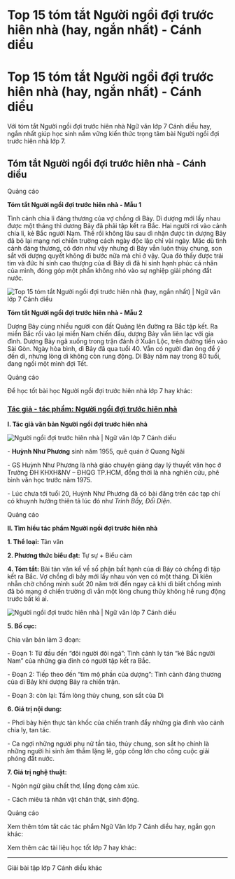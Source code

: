 # Top 15 tóm tắt Người ngồi đợi trước hiên nhà (hay, ngắn nhất) - Cánh diều

# Top 15 tóm tắt Người ngồi đợi trước hiên nhà (hay, ngắn nhất) - Cánh diều

Với tóm tắt Người ngồi đợi trước hiên nhà Ngữ văn lớp 7 Cánh diều hay, ngắn nhất giúp học sinh nắm vững kiến thức trọng tâm bài Người ngồi đợi trước hiên nhà lớp 7.

## Tóm tắt Người ngồi đợi trước hiên nhà - Cánh diều

Quảng cáo

**Tóm tắt Người ngồi đợi trước hiên nhà - Mẫu 1**

Tình cảnh chia li đáng thương của vợ chồng dì Bảy. Dì dượng mới lấy nhau được một tháng thì dương Bảy đã phải tập kết ra Bắc. Hai người rơi vào cảnh chia li, kẻ Bắc người Nam. Thế rồi không lâu sau dì nhận được tin dượng Bảy đã bỏ lại mạng nơi chiến trường cách ngày độc lập chỉ vài ngày. Mặc dù tình cảnh đáng thương, cô đơn như vậy nhưng dì Bảy vẫn luôn thủy chung, son sắt với dượng quyết không đi bước nữa mà chỉ ở vậy. Qua đó thấy được trái tim và đức hi sinh cao thượng của dì Bảy dì đã hi sinh hạnh phúc cá nhân của mình, đóng góp một phần không nhỏ vào sự nghiệp giải phóng đất nước.

![Top 15 tóm tắt Người ngồi đợi trước hiên nhà \(hay, ngắn nhất\) | Ngữ văn lớp 7 Cánh diều](https://vietjack.com/soan-van-lop-7-cd/images/tom-tat-nguoi-ngoi-doi-truoc-hien-nha.PNG)

**Tóm tắt Người ngồi đợi trước hiên nhà - Mẫu 2**

Dượng Bảy cùng nhiều người con đất Quảng lên đường ra Bắc tập kết. Ra miền Bắc rồi vào lại miền Nam chiến đấu, dượng Bảy vẫn liên lạc với gia đình. Dượng Bảy ngã xuống trong trận đánh ở Xuân Lộc, trên đường tiến vào Sài Gòn. Ngày hòa bình, dì Bảy đã qua tuổi 40. Vẫn có người đàn ông để ý đến dì, nhưng lòng dì không còn rung động. Dì Bảy năm nay trong 80 tuổi, đang ngồi một mình đợi Tết.

Quảng cáo

Để học tốt bài học Người ngồi đợi trước hiên nhà lớp 7 hay khác:

### [**Tác giả - tác phẩm: Người ngồi đợi trước hiên nhà**](https://vietjack.com/soan-van-lop-7-cd/tac-gia-tac-pham-nguoi-ngoi-doi-truoc-hien-nha.jsp)

**I. Tác giả văn bản Người ngồi đợi trước hiên nhà**

![Người ngồi đợi trước hiên nhà | Ngữ văn lớp 7 Cánh diều](https://vietjack.com/soan-van-lop-7-cd/images/tac-gia-tac-pham-nguoi-ngoi-doi-truoc-hien-nha.PNG)

\- **Huỳnh Như Phương** sinh năm 1955, quê quán ở Quang Ngãi

\- GS Huỳnh Như Phương là nhà giáo chuyên giảng dạy lý thuyết văn học ở Trường ĐH KHXH&NV – ĐHQG TP.HCM, đồng thời là nhà nghiên cứu, phê bình văn học trước năm 1975. 

\- Lúc chưa tới tuổi 20, Huỳnh Như Phương đã có bài đăng trên các tạp chí có khuynh hướng thiên tả lúc đó như _Trình Bầy, Đối Diện_. 

Quảng cáo

**II. Tìm hiểu tác phẩm Người ngồi đợi trước hiên nhà**

**1\. Thể loại:** Tản văn

**2\. Phương thức biểu đạt:** Tự sự + Biểu cảm

**4\. Tóm tắt:** Bài tản văn kể về số phận bất hạnh của dì Bảy có chồng đi tập kết ra Bắc. Vợ chồng dì bảy mới lấy nhau vỏn vẹn có một tháng. Dì kiên nhẫn chờ chồng mình suốt 20 năm trời đến ngay cả khi dì biết chồng mình đã bỏ mạng ở chiến trường dì vẫn một lòng chung thủy không hề rung động trước bất kì ai. 

![Người ngồi đợi trước hiên nhà | Ngữ văn lớp 7 Cánh diều](https://vietjack.com/soan-van-lop-7-cd/images/tac-gia-tac-pham-nguoi-ngoi-doi-truoc-hien-nha-111.PNG)

**5\. Bố cục:**

Chia văn bản làm 3 đoạn:

\- Đoạn 1: Từ đầu đến “đôi người đôi ngả”: Tình cảnh ly tán “kẻ Bắc người Nam” của những gia đình có người tập kết ra Bắc.

\- Đoạn 2: Tiếp theo đến “tìm mộ phần của dượng”: Tình cảnh đáng thương của dì Bảy khi dượng Bảy ra chiến trận.

\- Đoạn 3: còn lại: Tấm lòng thủy chung, son sắt của Dì

**6\. Giá trị nội dung:**

\- Phơi bày hiện thực tàn khốc của chiến tranh đẩy những gia đình vào cảnh chia ly, tan tác.

\- Ca ngợi những người phụ nữ tần tảo, thủy chung, son sắt họ chính là những người hi sinh âm thầm lặng lẽ, góp công lớn cho công cuộc giải phóng đất nước.

**7\. Giá trị nghệ thuật:**

\- Ngôn ngữ giàu chất thơ, lắng đọng cảm xúc.

\- Cách miêu tả nhân vật chân thật, sinh động.

Quảng cáo

Xem thêm tóm tắt các tác phẩm Ngữ Văn lớp 7 Cánh diều hay, ngắn gọn khác:

Xem thêm các tài liệu học tốt lớp 7 hay khác:

* * *

Giải bài tập lớp 7 Cánh diều khác
